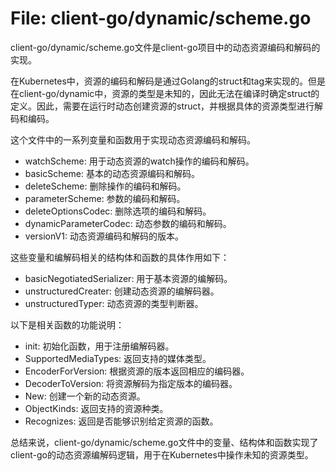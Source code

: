 # File: client-go/dynamic/scheme.go

client-go/dynamic/scheme.go文件是client-go项目中的动态资源编码和解码的实现。

在Kubernetes中，资源的编码和解码是通过Golang的struct和tag来实现的。但是在client-go/dynamic中，资源的类型是未知的，因此无法在编译时确定struct的定义。因此，需要在运行时动态创建资源的struct，并根据具体的资源类型进行解码和编码。

这个文件中的一系列变量和函数用于实现动态资源编码和解码。

- watchScheme: 用于动态资源的watch操作的编码和解码。
- basicScheme: 基本的动态资源编码和解码。
- deleteScheme: 删除操作的编码和解码。
- parameterScheme: 参数的编码和解码。
- deleteOptionsCodec: 删除选项的编码和解码。
- dynamicParameterCodec: 动态参数的编码和解码。
- versionV1: 动态资源编码和解码的版本。

这些变量和编解码相关的结构体和函数的具体作用如下：

- basicNegotiatedSerializer: 用于基本资源的编解码。
- unstructuredCreater: 创建动态资源的编解码器。
- unstructuredTyper: 动态资源的类型判断器。

以下是相关函数的功能说明：

- init: 初始化函数，用于注册编解码器。
- SupportedMediaTypes: 返回支持的媒体类型。
- EncoderForVersion: 根据资源的版本返回相应的编码器。
- DecoderToVersion: 将资源解码为指定版本的编码器。
- New: 创建一个新的动态资源。
- ObjectKinds: 返回支持的资源种类。
- Recognizes: 返回是否能够识别给定资源的函数。

总结来说，client-go/dynamic/scheme.go文件中的变量、结构体和函数实现了client-go的动态资源编解码逻辑，用于在Kubernetes中操作未知的资源类型。

